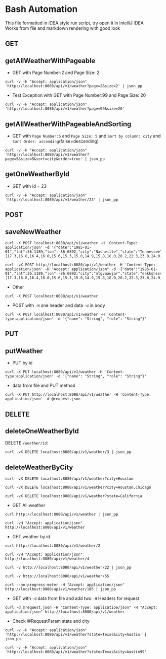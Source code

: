 # Bash Automation

This file formatted in IDEA style run script, try open it in IntelliJ IDEA  
Works from file and markdown rendering with good look


GET
----------------------------------------

## getAllWeatherWithPageable

- GET with Page Number:2 and Page Size: 2

```shell
curl -v -H "Accept: application/json" 'http://localhost:8080/api/v1/weather?page=2&size=2' | json_pp
```

- Test Exception with GET with Page Number:99 and Page Size: 20

```shell
curl -v -H "Accept: application/json" 'http://localhost:8080/api/v1/weather?page=99&size=20'
```

## getAllWeatherWithPageableAndSorting

- GET with `Page Number:5` and `Page Size: 5` and `Sort by column: city` and `Sort Order: ascending`(false=descending)

```shell
curl -v -H "Accept: application/json" 'http://localhost:8080/api/v1/weather?page=5&size=5&sort=city&order=true' | json_pp
```

## getOneWeatherById

- GET with id = 23

```shell
curl -v -H "Accept: application/json" 'http://localhost:8080/api/v1/weather/23' | json_pp
```

POST
----------------------------------------

## saveNewWeather

```shell
curl -X POST localhost:8080/api/v1/weather -H 'Content-Type: application/json' -d '{"date":"1985-01-01","lat":36.1189,"lon":-86.6892,"city":"Nashville","state":"Tennessee","temperatures":[17.3,16.8,16.4,16.0,15.6,15.3,15.0,14.9,15.8,18.0,20.2,22.3,23.8,24.9,25.5,25.7,24.9,23.0,21.7,20.8,29.9,29.2,28.6,28.1]}'
```

```shell
curl -vX POST http://localhost:8080/api/v1/weather -H 'Content-Type: application/json' -H "Accept: application/json" -d '{"date":"1985-01-01","lat":36.1189,"lon":-86.6892,"city":"ntgvuawjar","state":"eakkqhssvz","temperatures":[17.3,16.8,16.4,16.0,15.6,15.3,15.0,14.9,15.8,18.0,20.2,22.3,23.8,24.9,25.5,25.7,24.9,23.0,21.7,20.8,29.9,29.2,28.6,28.1]}'
```

- Other

```shell
curl -X POST localhost:8080/api/v1/weather
```

- POST with `-H` one header and data `-d` in body

```shell
curl -X POST localhost:8080/api/v1/weather -H 'Content-type:application/json' -d '{"name": "String", "role": "String"}'
```

PUT
----------------------------------------

## putWeather

- PUT by id

```shell
curl -X PUT localhost:8080/api/v1/weather -H 'Content-type:application/json' -d '{"name": "String", "role": "String"}'
```

- data from file and PUT method

```shell
curl -X PUT http://localhost:8080/api/v1/weather -H 'Content-Type: application/json' -d @request.json  
```

DELETE
----------------------------------------

## deleteOneWeatherById

DELETE `/weather/id`:

```shell
curl -vX DELETE localhost:8080/api/v1/weather/3 | json_pp
```

## deleteWeatherByCity

```shell
curl -vX DELETE localhost:8080/api/v1/weather?city=Houston
````

```shell
curl -vX DELETE localhost:8080/api/v1/weather?city=Houston,Chicago
````

```shell
curl -vX DELETE localhost:8080/api/v1/weather?state=California
````

- GET All weather

```shell
curl http://localhost:8080/api/v1/weather | json_pp
```

```shell
curl -vH "Accept: application/json" http://localhost:8080/api/v1/weather
```

- GET weather by id

```shell
curl http://localhost:8080/api/v1/weather/2 
```

```shell
curl -vH "Accept: application/json" http://localhost:8080/api/v1/weather/4
```

```shell
curl -v http://localhost:8080/api/v1/weather/22 | json_pp
```

```shell
curl -v http://localhost:8080/api/v1/weather/55
```

```shell
curl --no-progress-meter -H "Accept: application/json" http://localhost:8080/api/v1/weather/185 | json_pp
```

- GET with `-d` data from file and add two `-H` Headers for request

```shell
curl -d @request.json -H "Content-Type: application/json" -H "Accept: application/json" http://localhost:8080/api/v1/weather
```


- Check @RequestParam state and city
```shell
curl -v -H "Accept: application/json" 'http://localhost:8080/api/v1/weather?state=Texas&city=Austin' | json_pp
```

```shell
curl -v -H "Accept: application/json" 'http://localhost:8080/api/v1/weather?state=Texas&city=Austin99'
```


